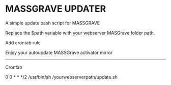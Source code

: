 # MASSGRAVE UPDATER
A simple update bash script for MASSGRAVE

Replace the $path variable with your webserver MASGrave folder path.

Add crontab rule

Enjoy your autoupdate MASSGrave activator mirror

-----------------------------------------------------------------------

Crontab

0 0 * * */2 /usr/bin/sh /yourwebserverpath/update.sh
